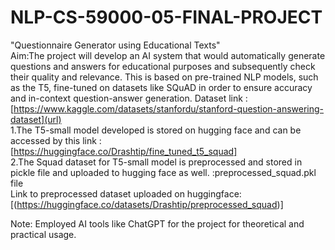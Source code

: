 # NLP-CS-59000-05-FINAL-PROJECT<br>
"Questionnaire Generator using Educational Texts"<br>
Aim:The project will develop an AI system that would automatically generate questions and answers for educational purposes and subsequently check their quality and relevance. This is based on pre-trained NLP models, such as the T5, fine-tuned on datasets like SQuAD in order to ensure accuracy and in-context question-answer generation.
Dataset link : [https://www.kaggle.com/datasets/stanfordu/stanford-question-answering-dataset](url)<br>
1.The T5-small model developed is stored on hugging face and can be accessed by this link : [https://huggingface.co/Drashtip/fine_tuned_t5_squad]<br>
2.The Squad dataset for T5-small model is preprocessed and stored in pickle file and uploaded to hugging face as well. :preprocessed_squad.pkl file <br>
Link to preprocessed dataset uploaded on huggingface: [(https://huggingface.co/datasets/Drashtip/preprocessed_squad)]<br>

Note: Employed AI tools like ChatGPT for the project for theoretical and practical usage.
